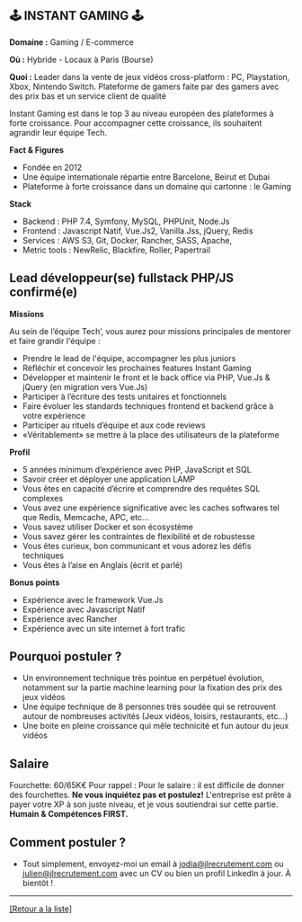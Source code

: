 ## 🕹 INSTANT GAMING 🕹

**Domaine :** Gaming / E-commerce

**Où :** Hybride - Locaux à Paris (Bourse) 

**Quoi :** Leader dans la vente de jeux vidéos cross-platform : PC, Playstation, Xbox, Nintendo Switch. Plateforme de gamers faite par des gamers avec des prix bas et un service client de qualité 

Instant Gaming est dans le top 3 au niveau européen des plateformes à forte croissance. Pour accompagner cette croissance, ils souhaitent agrandir leur équipe Tech.

**Fact & Figures**

* Fondée en 2012
* Une équipe internationale répartie entre Barcelone, Beirut et Dubai 
* Plateforme à forte croissance dans un domaine qui cartonne : le Gaming

**Stack**

* Backend : PHP 7.4, Symfony, MySQL, PHPUnit, Node.Js
* Frontend : Javascript Natif, Vue.Js2, Vanilla.Jss, jQuery, Redis
* Services : AWS S3, Git, Docker, Rancher, SASS, Apache, 
* Metric tools : NewRelic, Blackfire, Roller, Papertrail

## Lead développeur(se) fullstack PHP/JS confirmé(e)

**Missions**

Au sein de l’équipe Tech’, vous aurez pour missions principales de mentorer et faire grandir l'équipe : 

* Prendre le lead de l'équipe, accompagner les plus juniors
* Réfléchir et concevoir les prochaines features Instant Gaming
* Développer et maintenir le front et le back office via PHP, Vue.Js & jQuery (en migration vers Vue.Js) 
* Participer à l’écriture des tests unitaires et fonctionnels 
* Faire évoluer les standards techniques frontend et backend grâce à votre expérience
* Participer au rituels d’équipe et aux code reviews
* «Véritablement» se mettre à la place des utilisateurs de la plateforme

**Profil**

* 5 années minimum d’expérience avec PHP, JavaScript et SQL
* Savoir créer et déployer une application LAMP
* Vous êtes en capacité d’écrire et comprendre des requêtes SQL complexes
* Vous avez une expérience significative avec les caches softwares tel que Redis, Memcache, APC, etc…
* Vous savez utiliser Docker et son écosystème
* Vous savez gérer les contraintes de flexibilité et de robustesse
* Vous êtes curieux, bon communicant et vous adorez les défis techniques
* Vous êtes à l’aise en Anglais (écrit et parlé) 

**Bonus points**

* Expérience avec le framework Vue.Js
* Expérience avec Javascript Natif
* Expérience avec Rancher
* Expérience avec un site internet à fort trafic

## Pourquoi postuler ?

* Un environnement technique très pointue en perpétuel évolution, notamment sur la partie machine learning pour la fixation des prix des jeux vidéos
* Une équipe technique de 8 personnes très soudée qui se retrouvent autour de nombreuses activités (Jeux vidéos, loisirs, restaurants, etc…)
* Une boite en pleine croissance qui mêle technicité et fun autour du jeux vidéos

## Salaire 

Fourchette: 60/65K€
Pour rappel :  Pour le salaire : il est difficile de donner des fourchettes. **Ne vous inquiétez pas et postulez!** L'entreprise est prête à payer votre XP à son juste niveau, et je vous soutiendrai sur cette partie. **Humain & Compétences FIRST.**

## Comment postuler ? 

* Tout simplement, envoyez-moi un email à jodia@jlrecrutement.com ou julien@jlrecrutement.com avec un CV ou bien un profil LinkedIn à jour. À bientôt !


----
<a href="https://github.com/jlondiche/job-board-php/blob/master/README.md">[Retour a la liste]</a>

